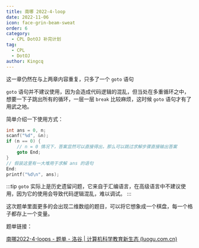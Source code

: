 ```yaml
---
title: 南哪 2022-4-loop
date: 2022-11-06
icon: face-grin-beam-sweat
order: 6
category:
  - CPL DotOJ 补完计划
tag:
  - CPL
  - DotOJ
author: Kingcq
---
```


这一章仍然在与上两章内容重复，只多了一个 `goto` 语句

`goto` 语句并不建议使用，因为会造成代码逻辑的混乱，但当处在多重循环之中，想要一下子跳出所有的循环，一层一层 `break` 比较麻烦，这时候 `goto` 语句才有了用武之地。

简单介绍一下使用方式：

```c
int ans = 0, n;
scanf("%d", &n);
if (n == 0) {
    // n = 0 情况下，答案显然可以直接得出，那么可以跳过求解步骤直接输出答案
    goto End;
}
// 假装这里有一大堆用于求解 ans 的语句
End:
printf("%d\n", ans);
```

:::tip
`goto` 实际上是历史遗留问题，它来自于汇编语言，在高级语言中不建议使用，因为它的使用会导致代码逻辑混乱，难以调试。
:::

这次题单里面更多的会出现二维数组的题目，可以将它想象成一个棋盘，每一个格子都存上一个变量。

题单链接：

[南哪2022-4-loops - 题单 - 洛谷 | 计算机科学教育新生态 (luogu.com.cn)](https://www.luogu.com.cn/training/242415)
